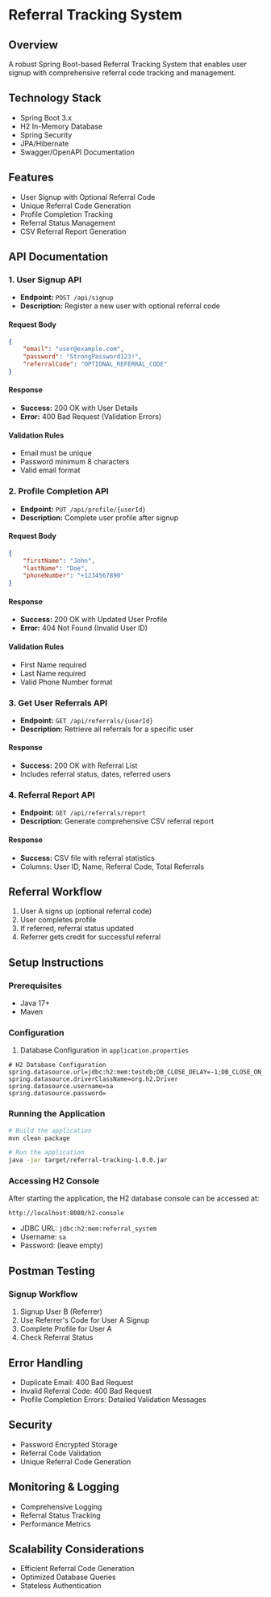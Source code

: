 # Referral Tracking System

## Overview
A robust Spring Boot-based Referral Tracking System that enables user signup with comprehensive referral code tracking and management.

## Technology Stack
- Spring Boot 3.x
- H2 In-Memory Database
- Spring Security
- JPA/Hibernate
- Swagger/OpenAPI Documentation

## Features
- User Signup with Optional Referral Code
- Unique Referral Code Generation
- Profile Completion Tracking
- Referral Status Management
- CSV Referral Report Generation

## API Documentation

### 1. User Signup API
- **Endpoint:** `POST /api/signup`
- **Description:** Register a new user with optional referral code

#### Request Body
```json
{
    "email": "user@example.com",
    "password": "StrongPassword123!",
    "referralCode": "OPTIONAL_REFERRAL_CODE"
}
```

#### Response
- **Success:** 200 OK with User Details
- **Error:** 400 Bad Request (Validation Errors)

#### Validation Rules
- Email must be unique
- Password minimum 8 characters
- Valid email format

### 2. Profile Completion API
- **Endpoint:** `PUT /api/profile/{userId}`
- **Description:** Complete user profile after signup

#### Request Body
```json
{
    "firstName": "John",
    "lastName": "Doe",
    "phoneNumber": "+1234567890"
}
```

#### Response
- **Success:** 200 OK with Updated User Profile
- **Error:** 404 Not Found (Invalid User ID)

#### Validation Rules
- First Name required
- Last Name required
- Valid Phone Number format

### 3. Get User Referrals API
- **Endpoint:** `GET /api/referrals/{userId}`
- **Description:** Retrieve all referrals for a specific user

#### Response
- **Success:** 200 OK with Referral List
- Includes referral status, dates, referred users

### 4. Referral Report API
- **Endpoint:** `GET /api/referrals/report`
- **Description:** Generate comprehensive CSV referral report

#### Response
- **Success:** CSV file with referral statistics
- Columns: User ID, Name, Referral Code, Total Referrals

## Referral Workflow
1. User A signs up (optional referral code)
2. User completes profile
3. If referred, referral status updated
4. Referrer gets credit for successful referral

## Setup Instructions

### Prerequisites
- Java 17+
- Maven

### Configuration
1. Database Configuration in `application.properties`
```properties
# H2 Database Configuration
spring.datasource.url=jdbc:h2:mem:testdb;DB_CLOSE_DELAY=-1;DB_CLOSE_ON_EXIT=FALSE
spring.datasource.driverClassName=org.h2.Driver
spring.datasource.username=sa
spring.datasource.password=
```

### Running the Application
```bash
# Build the application
mvn clean package

# Run the application
java -jar target/referral-tracking-1.0.0.jar
```

### Accessing H2 Console
After starting the application, the H2 database console can be accessed at:
```
http://localhost:8080/h2-console
```
- JDBC URL: `jdbc:h2:mem:referral_system`
- Username: `sa`
- Password: (leave empty)

## Postman Testing

### Signup Workflow
1. Signup User B (Referrer)
2. Use Referrer's Code for User A Signup
3. Complete Profile for User A
4. Check Referral Status

## Error Handling
- Duplicate Email: 400 Bad Request
- Invalid Referral Code: 400 Bad Request
- Profile Completion Errors: Detailed Validation Messages

## Security
- Password Encrypted Storage
- Referral Code Validation
- Unique Referral Code Generation

## Monitoring & Logging
- Comprehensive Logging
- Referral Status Tracking
- Performance Metrics

## Scalability Considerations
- Efficient Referral Code Generation
- Optimized Database Queries
- Stateless Authentication



